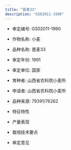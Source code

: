 ```yaml
---
title: "晋麦33"
description: "GS02011-1990"
---
```

* 审定编号:  GS02011-1990

*  作物名称:  小麦

*  品种名称:  晋麦33

*  审定年份:  1991

*  审定单位:  国家

* 育种者:  山西省农科院小麦所

*  申请者:  山西省农科院小麦所

*  品种来源:  79391/76262

*  特征特性


*  产量表现


*  栽培技术要点


*  审定意见

